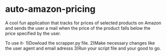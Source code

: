 # auto-amazon-pricing



A cool fun application that tracks for prices of selected products on Amazon and sends the user a mail when the price of the product falls below the price specified by the user.


To use it-
1)Dowload the scrapper.py file.
2)Make necessary changes like the user agent and email adresss
3)Run your script file and your good to go.
